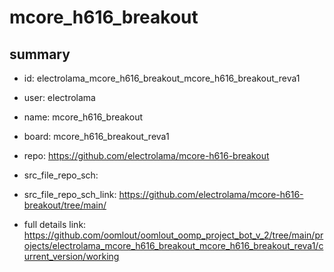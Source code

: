 # mcore_h616_breakout
 
## summary 
* id: electrolama_mcore_h616_breakout_mcore_h616_breakout_reva1
* user: electrolama
* name: mcore_h616_breakout
* board: mcore_h616_breakout_reva1
* repo: https://github.com/electrolama/mcore-h616-breakout



* src_file_repo_sch: 
* src_file_repo_sch_link: https://github.com/electrolama/mcore-h616-breakout/tree/main/
* full details link: https://github.com/oomlout/oomlout_oomp_project_bot_v_2/tree/main/projects/electrolama_mcore_h616_breakout_mcore_h616_breakout_reva1/current_version/working  







